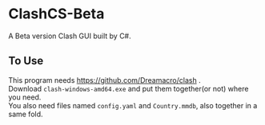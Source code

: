 # ClashCS-Beta
A Beta version Clash GUI built by C#.
## To Use
This program needs https://github.com/Dreamacro/clash .  
Download `clash-windows-amd64.exe` and put them together(or not) where you need.  
You also need files named `config.yaml` and `Country.mmdb`, also together in a same fold.
